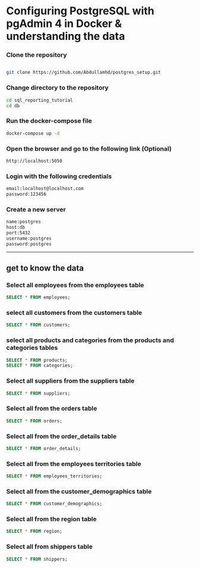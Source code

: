 #  Configuring PostgreSQL with pgAdmin 4 in Docker & understanding the data


### Clone the repository
```bash

git clone https://github.com/Abdullamhd/postgres_setup.git

```

### Change directory to the repository
```bash
cd sql_reporting_tutorial
cd db
```


### Run the docker-compose file
```bash
docker-compose up -d
```


### Open the browser and go to the following link (Optional)

```bash
http://localhost:5050
```

### Login with the following credentials
```bash
email:localhost@localhost.com
password:123456
```

### Create a new server
```bash
name:postgres
host:db
port:5432
username:postgres
password:postgres
```









---
## get to know the data


### Select all employees from the employees table
```sql
SELECT * FROM employees;
```

### select all customers from the customers table
```sql
SELECT * FROM customers;
```

### select all products and categories from the products and categories tables
```sql
SELECT * FROM products;
SELECT * FROM categories;
```

### Select all suppliers from the suppliers table
```sql
SELECT * FROM suppliers;
```

### Select all from the orders table
```sql
SELECT * FROM orders;
```

### Select all from the order_details table
```sql
SELECT * FROM order_details;
```

### Select all from the employees territories table
```sql
SELECT * FROM employees_territories;
```

### Select all from the customer_demographics table
```sql
SELECT * FROM customer_demographics;
```

### Select all from the region table
```sql
SELECT * FROM region;
```
### Select all from shippers table
```sql
SELECT * FROM shippers;
```
